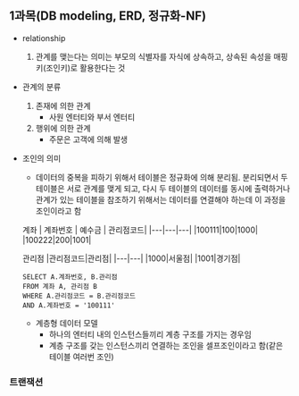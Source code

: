 ## 1과목(DB modeling, ERD, 정규화-NF)

- relationship
    1. 관계를 맺는다는 의미는 부모의 식별자를 자식에 상속하고, 상속된 속성을 매핑키(조인키)로 활용한다는 것
   
- 관계의 분류
  1. 존재에 의한 관계
        - 사원 엔터티와 부서 엔터티
  2. 행위에 의한 관계 
        - 주문은 고객에 의해 발생

- 조인의 의미
    - 데이터의 중복을 피하기 위해서 테이블은 정규화에 의해 분리됨.
        분리되면서 두 테이블은 서로 관계를 맺게 되고, 다시 두 테이블의 데이터를 동시에 출력하거나 관계가 있는 테이블을 참조하기 위해서는 데이터를 연결해야 하는데 이 과정을 조인이라고 함

    계좌
    | 계좌번호 | 예수금 | 관리점코드|
    |---|---|---|
    |100111|100|1000|
    |100222|200|1001|

    관리점
    |관리점코드|관리점|
    |---|---|
    |1000|서울점|
    |1001|경기점|
    
    ```
    SELECT A.계좌번호, B.관리점
    FROM 계좌 A, 관리점 B
    WHERE A.관리점코드 = B.관리점코드
    AND A.계좌번호 = '100111'
    ```

    - 계층형 데이터 모델
      - 하나의 엔터티 내의 인스턴스들끼리 계층 구조를 가지는 경우임
      - 계층 구조를 갖는 인스턴스끼리 연결하는 조인을 셀프조인이라고 함(같은 테이블 여러번 조인)
  
### 트랜잭션